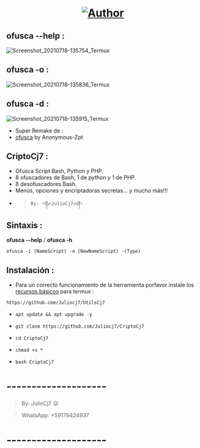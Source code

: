<h1 align="center"><a href="https://github.com/Juliocj7"><img title="Author" src="https://img.shields.io/badge/Author-⍣᭕ᬁ᭖JulioCj7᭖᭕ᬁ⍣-svg?style=for-the-badge&logo=github"></a></h1>

## ofusca --help :
![Screenshot_20210718-135754_Termux](https://user-images.githubusercontent.com/81049859/126077618-7e9cdf15-b757-43af-831b-0a212049171c.png)

## ofusca -o : 
![Screenshot_20210718-135836_Termux](https://user-images.githubusercontent.com/81049859/126077631-cc7071e4-2e42-468f-b09b-142ba9050e50.png)

## ofusca -d :
![Screenshot_20210718-135915_Termux](https://user-images.githubusercontent.com/81049859/126077644-ce46882b-564a-4d71-a5da-a8d536d6f85d.png)

- Super Remake de :
- [ofusca](https://github.com/Anonymous-Zpt/ofusca) by Anonymous-Zpt

## CriptoCj7 :

* Ofusca Script Bash, Python y PHP.
* 8 ofuscadores de Bash, 1 de python y 1 de PHP.
* 8 desofuscadores Bash.
* Menús, opciones y encriptadoras secretas... y mucho más!!!
- > ` By: ⍣᭕ᬁ᭖JulioCj7᭖᭕ᬁ⍣ `

## Sintaxis :

**ofusca --help**  /  **ofusca -h**

~~~
ofusca -i (NameScript) -o (NewNameScript) -(Type)
~~~


## Instalación :

* Para un correcto funcionamiento de la herramienta porfavor instale los [recursos básicos](https://github.com/Juliocj7/UtilsCj7) para termux :

~~~
https://github.com/Juliocj7/UtilsCj7
~~~

* ` apt update && apt upgrade -y `

* ` git clone https://github.com/Juliocj7/CriptoCj7 `

* ` cd CriptoCj7 `

* ` chmod +x * `

* ` bash CriptoCj7 `

# --------------------

> By: JulioCj7 :stuck_out_tongue_winking_eye:

> WhatsApp: +59179424937

# --------------------
